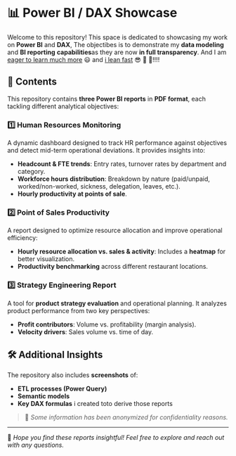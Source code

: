 # 📊 Power BI / DAX Showcase

Welcome to this repository! This space is dedicated to showcasing my work on **Power BI** and **DAX**, 
The objectibes is to demonstrate my **data modeling** and **BI reporting** **capabilities**as they are now **in full transparency**.
And I am <u>eager to learn much more</u> 😃 and <u>i lean fast</u> 😎 🚀 🎯!!!!

## 📂 Contents
This repository contains **three Power BI reports** in **PDF format**, each tackling different analytical objectives:

### 1️⃣ **Human Resources Monitoring**
A dynamic dashboard designed to track HR performance against objectives and detect mid-term operational deviations. It provides insights into:
- **Headcount & FTE trends**: Entry rates, turnover rates by department and category.
- **Workforce hours distribution**: Breakdown by nature (paid/unpaid, worked/non-worked, sickness, delegation, leaves, etc.).
- **Hourly productivity at points of sale**.

### 2️⃣ **Point of Sales Productivity**
A report designed to optimize resource allocation and improve operational efficiency:
- **Hourly resource allocation vs. sales & activity**: Includes a **heatmap** for better visualization.
- **Productivity benchmarking** across different restaurant locations.

### 3️⃣ **Strategy Engineering Report**
A tool for **product strategy evaluation** and operational planning. It analyzes product performance from two key perspectives:
- **Profit contributors**: Volume vs. profitability (margin analysis).
- **Velocity drivers**: Sales volume vs. time of day.

## 🛠 Additional Insights
The repository also includes **screenshots** of:
- **ETL processes (Power Query)**
- **Semantic models**
- **Key DAX formulas** i created toto derive those reports 

> 📝 *Some information has been anonymized for confidentiality reasons.*

---

🚀 *Hope you find these reports insightful! Feel free to explore and reach out with any questions.*
